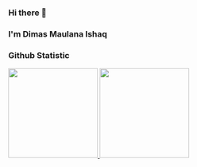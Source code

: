 ### Hi there 👋
### I'm Dimas Maulana Ishaq

<!--
**dimas-ishaq/dimas-ishaq** is a ✨ _special_ ✨ repository because its `README.md` (this file) appears on your GitHub profile.

Here are some ideas to get you started:

- 🔭 I’m currently working on FASTABIKA TRAVEL
- 🌱 I’m currently learning Cloud Computing
- 👯 I’m looking to collaborate on Cloud Computing
- 🤔 I’m looking for help with my study
- 💬 Ask me about ...
- 📫 How to reach me: ...
- 😄 Pronouns: ...
- ⚡ Fun fact: ...
-->

### Github Statistic
<p align="left">
<a href="https://github.com/dimasmds">
  <img height="180em" src="https://github-readme-stats-eight-theta.vercel.app/api?username=dimas-ishaq&show_icons=true&theme=algolia&include_all_commits=true&count_private=true"/>
  <img height="180em" src="https://github-readme-stats-eight-theta.vercel.app/api/top-langs/?username=dimas-ishaq&layout=compact&langs_count=8&theme=algolia"/>
</a>
</p>
